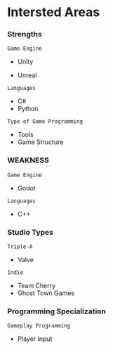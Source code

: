 
# Intersted Areas 

### Strengths

```Game Engine```

* Unity

* Unreal

 ```Languages```

* C#
* Python

```Type of Game Programming```

* Tools
* Game Structure

### WEAKNESS

```Game Engine```

* Godot

 ```Languages```

* C++

### Studio Types

```Triple-A```

* Valve

```Indie```

* Team Cherry
* Ghost Town Games

### Programming Specialization
```Gameplay Programming```
* Player Input
